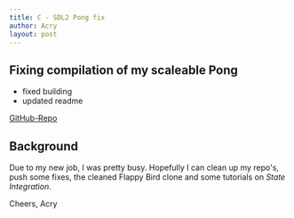 ```yaml
---
title: C - SDL2 Pong fix
author: Acry
layout: post
---
```


## Fixing compilation of my scaleable Pong

- fixed building
- updated readme

[GitHub-Repo](https://github.com/Acry/SDL2-Pong)

## Background

Due to my new job, I was pretty busy. Hopefully I can clean up my repo's, push some fixes, the cleaned Flappy Bird clone and some tutorials on _State Integration_.

Cheers,
Acry
